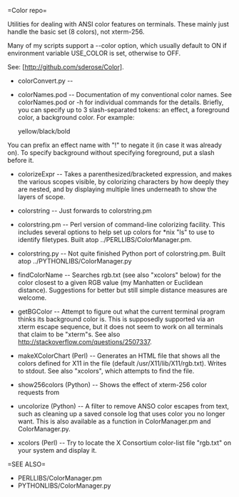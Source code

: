 =Color repo=

Utilities for dealing with ANSI color features on terminals.
These mainly just handle the basic set (8 colors), not xterm-256.

Many of my scripts support a --color option, which usually default to ON
if environment variable USE_COLOR is set, otherwise to OFF.

See: [http://github.com/sderose/Color].

* colorConvert.py --

* colorNames.pod -- Documentation of my conventional color names.
See colorNames.pod or -h for individual commands for the details.
Briefly, you can specify up to
3 slash-separated tokens: an effect, a foreground color, a background color.
For example:

     yellow/black/bold

You can prefix an effect name with "!" to negate it (in case it was already on).
To specify background without specifying foreground, put a slash before it.

* colorizeExpr -- Takes a parenthesized/bracketed expression, and makes the various
scopes visible, by colorizing characters by how deeply they are nested, and by
displaying multiple lines underneath to show the layers of scope.

* colorstring -- Just forwards to colorstring.pm

* colorstring.pm -- Perl version of command-line colorizing facility. This includes
several options to help set up colors for *nix "ls" to use to identify
filetypes. Built atop ../PERLLIBS/ColorManager.pm.

* colorstring.py -- Not quite finished Python port of colorstring.pm.
Built atop ../PYTHONLIBS/ColorManager.py

* findColorName -- Searches rgb.txt (see also "xcolors" below) for the color
closest to a given RGB value (my Manhatten or Euclidean distance). Suggestions
for better but still simple distance measures are welcome.

* getBGColor -- Attempt to figure out what the current terminal program thinks
its background color is. This is supposedly supported via an xterm escape sequence,
but it does not seem to work on all terminals that claim to be "xterm"s.
See also http://stackoverflow.com/questions/2507337.

* makeXColorChart (Perl) -- Generates an HTML file that shows all the colors defined for X11
in the file (default /usr/X11/lib/X11/rgb.txt). Writes to stdout. See also "xcolors",
which attempts to find the file.

* show256colors (Python) -- Shows the effect of xterm-256 color requests from

* uncolorize (Python) -- A filter to remove ANSO color escapes from text, such as cleaning
up a saved console log that uses color you no longer want. This is also available
as a function in ColorManager.pm and ColorManager.py.

* xcolors (Perl) -- Try to locate the X Consortium color-list file "rgb.txt" on
your system and display it.


=SEE ALSO=

* PERLLIBS/ColorManager.pm
* PYTHONLIBS/ColorManager.py

